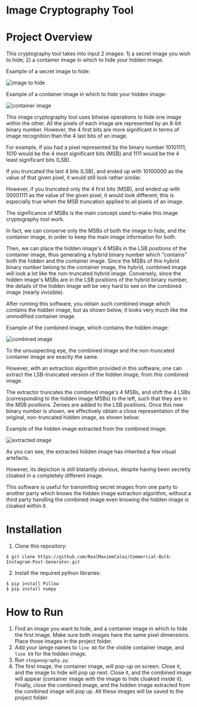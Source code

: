 # Image Cryptography Tool
# Project Overview
This cryptography tool takes into input 2 images: 1) a secret image you wish to hide; 2) a container image in which to hide your hidden image.

Example of a secret image to hide:

![image to hide](https://github.com/RealMaximeCaloz/Portfolio/blob/7b6f6c8bc71cd3dca12de19d0a39c66480079096/epiccar.jpg)

Example of a container image in which to hide your hidden image:

![container image](https://github.com/RealMaximeCaloz/Portfolio/blob/7b6f6c8bc71cd3dca12de19d0a39c66480079096/basiccar.jpg)

This image cryptography tool uses bitwise operations to hide one image within the other.
All the pixels of each image are represented by an 8-bit binary number. However, the 4 first bits are more significant in terms of image recognition than the 4 last bits of an image.

For example, if you had a pixel represented by the binary number 10101111, 1010 would be the 4 most significant bits (MSB) and 1111 would be the 4 least significant bits (LSB).

If you truncated the last 4 bits (LSB), and ended up with 10100000 as the value of that given pixel, it would still look rather similar.

However, if you truncated only the 4 first bits (MSB), and ended up with 00001111 as the value of the given pixel, it would look different; this is especially true when the MSB truncation applied to all pixels of an image.

The significance of MSBs is the main concept used to make this image cryptography tool work.

In fact, we can conserve only the MSBs of both the image to hide, and the container image, in order to keep the main image information for both.

Then, we can place the hidden image's 4 MSBs in the LSB positions of the container image, thus generating a hybrid binary number which "contains" both the hidden and the container image.
Since the MSBs of this hybrid binary number belong to the container image, the hybrid, combined image will look a lot like the non-truncated hybrid image. Conversely, since the hidden image's MSBs are in the LSB positions of the hybrid binary number, the details of the hidden image will be very hard to see on the combined image (nearly invisible).

After running this software, you obtain such combined image which contains the hidden image, but as shown below, it looks very much like the unmodified container image.

Example of the combined image, which contains the hidden image:

![combined image](https://github.com/RealMaximeCaloz/Portfolio/blob/7b6f6c8bc71cd3dca12de19d0a39c66480079096/composite-image-with-hidden-image.jpg)

To the unsuspecting eye, the combined image and the non-truncated container image are exactly the same.

However, with an extraction algorithm provided in this software, one can extract the LSB-truncated version of the hidden image, from this combined image.

The extractor truncates the combined image's 4 MSBs, and shift the 4 LSBs (corresponding to the hidden image MSBs) to the left, such that they are in the MSB positions. Zeroes are added to the LSB positions.
Once this new binary number is shown, we effectively obtain a close representation of the original, non-truncated hidden image, as shown below:

Example of the hidden image extracted from the combined image:

![extracted image](https://github.com/RealMaximeCaloz/Portfolio/blob/7b6f6c8bc71cd3dca12de19d0a39c66480079096/hidden-image-extracted-from-composite.jpg)

As you can see, the extracted hidden image has inherited a few visual artefacts.

However, its depiction is still blatantly obvious, despite having been secretly cloaked in a completely different image.

This software is useful for transmittng secret images from one party to another party which knows the hidden image extraction algorithm, without a third party handling the combined image even knowing the hidden image is cloaked within it.


# Installation
1. Clone this repository:
```
$ git clone https://github.com/RealMaximeCaloz/Commercial-Bulk-Instagram-Post-Generator.git
```
2. Install the required python libraries:
```
$ pip install Pillow
$ pip install numpy
```

# How to Run
1. Find an image you want to hide, and a container image in which to hide the first image. Make sure both images have the same pixel dimensions. Place those images in the project folder.
2. Add your iamge names to `line 60` for the visible container image, and `line 69` for the hidden image.
3. Run `steganography.py`.
4. The first image, the container image, will pop-up on screen. Close it, and the image to hide will pop up next. Close it, and the combined image will appear (container image with the image to hide cloaked inside it). Finally, close the combined image, and the hidden image extracted from the combined image will pop up. All these images will be saved to the project folder.
